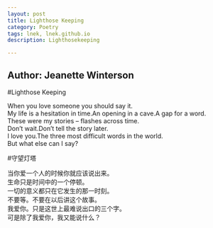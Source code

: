```yaml
---
layout: post
title: Lighthose Keeping
category: Poetry
tags: lnek, lnek.github.io
description: Lighthosekeeping

---
```

Author: Jeanette Winterson
---

#Lighthose Keeping

When you love someone you should say it.   
My life is a hesitation in time.An opening in a cave.A gap for a word.   
These were my stories – flashes across time.   
Don’t wait.Don’t tell the story later.   
I love you.The three most difficult words in the world.   
But what else can I say?   

#守望灯塔

当你爱一个人的时候你就应该说出来。   
生命只是时间中的一个停顿。   
一切的意义都只在它发生的那一时刻。   
不要等。不要在以后讲这个故事。   
我爱你。只是这世上最难说出口的三个字。   
可是除了我爱你，我又能说什么？   


